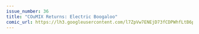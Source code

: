 ```yaml
---
issue_number: 36
title: "COuMIX Returns: Electric Boogaloo"
comic_url: https://lh3.googleusercontent.com/l7ZpVw7ENEjD73fCDPWhfLtB6pXKEDginXwOpEvv6luScxDrF7LWFuHLzCFAxVXzmII6ncPGmrhgxnLTnxrxfKGu7kYtNiW-xrXVfb69ptJvKpY1oPl1PXlfrzBcgKqrccrp2h1FtQ=w1200
---
```

